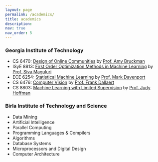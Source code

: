```yaml
---
layout: page
permalink: /academics/
title: academics
description:
nav: true
nav_order: 5
---
```


### Georgia Institute of Technology

- CS 6470: [Design of Online Communities](https://faculty.cc.gatech.edu/~asb/teaching/oc/23/) by [Prof. Amy Bruckman](https://faculty.cc.gatech.edu/~asb/)
- ISyE 8813: [First Order Optimization Methods in Machine Learning](https://sites.google.com/site/sivatheja/teaching) by [Prof. Siva Maguluri](https://sites.google.com/site/sivatheja/)
- ECE  6254: [Statistical Machine Learning](https://mdav.ece.gatech.edu/ece-6254-spring2022/) by [Prof. Mark Davenport](https://mdav.ece.gatech.edu/)
- CS   6476: [Computer Vision](https://dellaert.github.io/21F-x476/) by [Prof. Frank Dallaert](https://dellaert.github.io/)
- CS   8803: [Machine Learning with Limited Supervision](https://sites.google.com/view/cs8803ls-fa2021) by [Prof. Judy Hoffman](https://faculty.cc.gatech.edu/~judy/)

### Birla Institute of Technology and Science

- Data Mining
- Artificial Intelligence
- Parallel Computing
- Programming Languages & Compilers
- Algorithms
- Database Systems
- Microprocessors and Digital Design
- Computer Architecture
